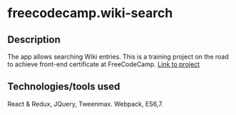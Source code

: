 # freecodecamp.wiki-search

## Description

The app allows searching Wiki entries. This is a training project on the road to achieve front-end certificate at FreeCodeCamp. 
[Link to project](https://alexandr-bbm.github.io/freecodecamp.wiki-search/)

## Technologies/tools used
React & Redux, JQuery, Tweenmax. 
Webpack, ES6,7.